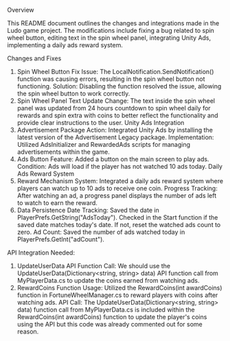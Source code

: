 Overview

This README document outlines the changes and integrations made in the Ludo game project. The modifications include fixing a bug related to spin wheel button, editing text in the spin wheel panel, integrating Unity Ads, implementing a daily ads reward system.

Changes and Fixes
1. Spin Wheel Button Fix
Issue: The LocalNotification.SendNotification() function was causing errors, resulting in the spin wheel button not functioning.
Solution: Disabling the function resolved the issue, allowing the spin wheel button to work correctly.
2. Spin Wheel Panel Text Update
Change: The text inside the spin wheel panel was updated from 24 hours countdown to spin wheel daily for rewards and spin extra with coins to better reflect the functionality and provide clear instructions to the user.
Unity Ads Integration
1. Advertisement Package
Action: Integrated Unity Ads by installing the latest version of the Advertisement Legacy package.
Implementation: Utilized AdsInitializer and RewardedAds scripts for managing advertisements within the game.
2. Ads Button
Feature: Added a button on the main screen to play ads.
Condition: Ads will load if the player has not watched 10 ads today.
Daily Ads Reward System
1. Reward Mechanism
System: Integrated a daily ads reward system where players can watch up to 10 ads to receive one coin.
Progress Tracking: After watching an ad, a progress panel displays the number of ads left to watch to earn the reward.
2. Data Persistence
Date Tracking: Saved the date in PlayerPrefs.GetString("AdsToday"). Checked in the Start function if the saved date matches today's date. If not, reset the watched ads count to zero.
Ad Count: Saved the number of ads watched today in PlayerPrefs.GetInt("adCount").

API Integration Needed:
1. UpdateUserData API
Function Call: We should use the UpdateUserData(Dictionary<string, string> data) API function call from MyPlayerData.cs to update the coins earned from watching ads.
2. RewardCoins Function
Usage: Utilized the RewardCoins(int awardCoins) function in FortuneWheelManager.cs to reward players with coins after watching ads.
API Call: The UpdateUserData(Dictionary<string, string> data) function call from MyPlayerData.cs is included within the RewardCoins(int awardCoins) function to update the player's coins using the API but this code was already commented out for some reason.
